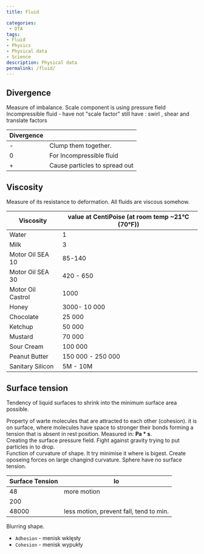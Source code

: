 ```yaml
---
title: Fluid

categories:
 - DTA
tags:
- Fluid
- Physics
- Physical data
- Science
description: Physical data
permalink: /fluid/
---
```





## Divergence

Measure of imbalance. Scale component is using pressure field  
Incompressible fluid - have not "scale factor" still have : swirl , shear and translate factors

Divergence |  |
--- | --- |
- |  Clump them together.
0 | For Incompressible fluid
+ | Cause particles to spread out


##  Viscosity
Measure of its resistance to deformation. All fluids are viscous somehow.

Viscosity | value at CentiPoise (at room temp ~21°C (70°F)) |
--- | --- |
Water | 1
Milk | 3
Motor Oil  SEA 10 | 85-140
Motor Oil  SEA 30 | 420 - 650   
Motor Oil  Castrol | 1000
Honey | 3000- 10 000
Chocolate | 25 000
Ketchup| 50 000
Mustard | 70 000
Sour Cream | 100 000
Peanut Butter | 150 000 - 250 000  
Sanitary Silicon | 5M - 10M


##  Surface tension
Tendency of liquid surfaces to shrink into the minimum surface area possible.

Property of warte molecules that are attracted to each other (cohesion). it is on surface, where molecules have space to stronger their bonds forming a tension that is absent in rest position. Measured in: **Pa * s**.  
Creating the surface pressure field. Fight against gravity trying to put particles in to drop.   
Function of curvature of shape. It try minimise it where is bigest.  Create oposeing forces on large changind curvature.
Sphere have no surface tension.


|Surface Tension|lo|
|-|-|
48 | more motion |
200 |
48000 | less motion, prevent fall,  tend to min.

Blurring shape.
- `Adhesion` - menisk wklęsły     
- `Cohesion` - menisk wypukły
